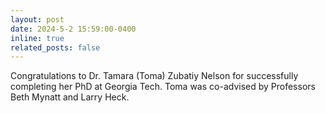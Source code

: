 ```yaml
---
layout: post
date: 2024-5-2 15:59:00-0400
inline: true
related_posts: false
---
```


Congratulations to Dr. Tamara (Toma) Zubatiy Nelson for successfully completing her PhD at Georgia Tech. Toma was co-advised by Professors Beth Mynatt and Larry Heck.
